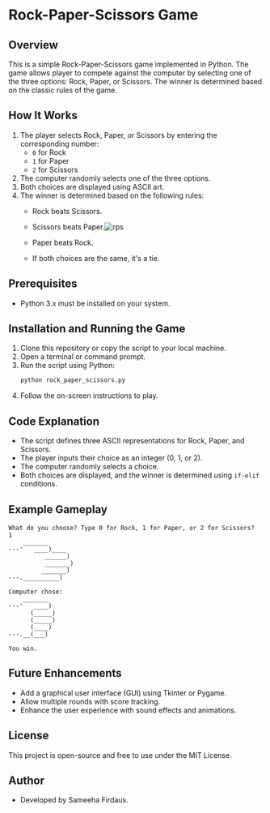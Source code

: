 # Rock-Paper-Scissors Game

## Overview
This is a simple Rock-Paper-Scissors game implemented in Python. The game allows  player to compete against the computer by selecting one of the three options: Rock, Paper, or Scissors. The winner is determined based on the classic rules of the game.

## How It Works
1. The player selects Rock, Paper, or Scissors by entering the corresponding number:
   - `0` for Rock
   - `1` for Paper
   - `2` for Scissors
2. The computer randomly selects one of the three options.
3. Both choices are displayed using ASCII art.
4. The winner is determined based on the following rules:
   - Rock beats Scissors.
   - Scissors beats Paper.![rps](https://github.com/user-attachments/assets/27e8a209-5bb8-4706-9bf4-962287be141b)

   - Paper beats Rock.
   - If both choices are the same, it's a tie.

## Prerequisites
- Python 3.x must be installed on your system.

## Installation and Running the Game
1. Clone this repository or copy the script to your local machine.
2. Open a terminal or command prompt.
3. Run the script using Python:
   ```bash
   python rock_paper_scissors.py
   ```
4. Follow the on-screen instructions to play.

## Code Explanation
- The script defines three ASCII representations for Rock, Paper, and Scissors.
- The player inputs their choice as an integer (0, 1, or 2).
- The computer randomly selects a choice.
- Both choices are displayed, and the winner is determined using `if-elif` conditions.

## Example Gameplay
```
What do you choose? Type 0 for Rock, 1 for Paper, or 2 for Scissors?
1
    _______
---'   ____)____
          ______)
          _______)
         _______)
---.__________)

Computer chose:
    _______
---'   ____)
      (_____)
      (_____)
      (____)
---.__(___)

You win.
```

## Future Enhancements
- Add a graphical user interface (GUI) using Tkinter or Pygame.
- Allow multiple rounds with score tracking.
- Enhance the user experience with sound effects and animations.

## License
This project is open-source and free to use under the MIT License.

## Author
- Developed by Sameeha Firdaus.

